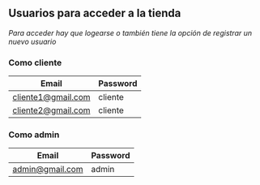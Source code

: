 ## Usuarios para acceder a la tienda
*Para acceder hay que logearse o también 
tiene la opción de registrar un nuevo usuario*
### Como cliente
| Email | Password |
| ------------- | ------------- |
| cliente1@gmail.com  | cliente  |
| cliente2@gmail.com  | cliente  |
### Como admin
| Email | Password |
| ------------- | ------------- |
| admin@gmail.com  | admin  |
